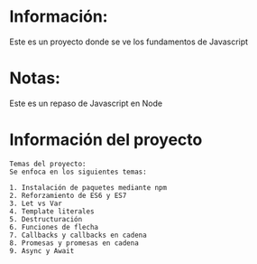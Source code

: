 # Información:

Este es un proyecto donde se ve los fundamentos de Javascript

# Notas: 
Este es un repaso de Javascript en Node


# Información del proyecto
```
Temas del proyecto:
Se enfoca en los siguientes temas:

1. Instalación de paquetes mediante npm
2. Reforzamiento de ES6 y ES7
3. Let vs Var
4. Template literales
5. Destructuración
6. Funciones de flecha
7. Callbacks y callbacks en cadena
8. Promesas y promesas en cadena
9. Async y Await
```
